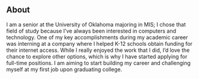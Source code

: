 ## About
I am a senior at the University of Oklahoma majoring in MIS; I chose that field of study because I’ve always been interested in computers and technology. One of my key accomplishments during my academic career was interning at a company where I helped K-12 schools obtain funding for their internet access. While I really enjoyed the work that I did, I’d love the chance to explore other options, which is why I have started applying for full-time positions. I am aiming to start building my career and challenging myself at my first job upon graduating college.
